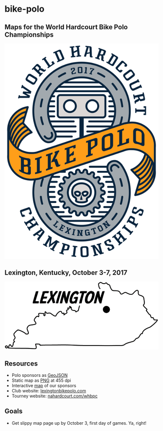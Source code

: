 # bike-polo
## Maps for the World Hardcourt Bike Polo Championships
![Banner image for event](assets/tourney.png)   

## Lexington, Kentucky, October 3-7, 2017   
![Lexington Kentucky](assets/lex-ky.png)   

## Resources
* Polo sponsors as [GeoJSON](amenities.geojson)
* Static map as [PNG](bike-polo-tourney-map.png) at 455 dpi
* Interactive [map](https://boydx.github.io/bike-polo) of our sponsors
* Club website: [lexingtonbikepolo.com](https://lexingtonbikepolo.com)
* Tourney website: [nahardcourt.com/whbpc](http://www.nahardcourt.com/whbpc/)

## Goals

* Get slippy map page up by October 3, first day of games. Ya, right!
